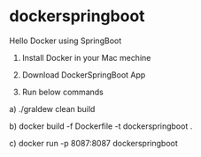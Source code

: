 # dockerspringboot
Hello Docker using SpringBoot

1) Install Docker in your Mac mechine

2) Download DockerSpringBoot App

3) Run below commands 

a) ./graldew clean build

b) docker build -f Dockerfile -t dockerspringboot .

c) docker run -p 8087:8087 dockerspringboot


